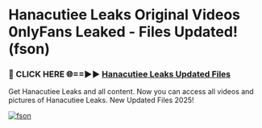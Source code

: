 # Hanacutiee Leaks Original Videos 0nlyFans Leaked - Files Updated! (fson)

<h3>🔴 CLICK HERE 🌐==►► <a href="https://tinyurl.com/4seja8ks" rel="nofollow">Hanacutiee Leaks Updated Files</a></h3>

Get Hanacutiee Leaks and all content. Now you can access all videos and pictures of Hanacutiee Leaks. New Updated Files 2025!

[![fson](https://i.imgur.com/EWjZXRe.gif)](https://tinyurl.com/4seja8ks)

